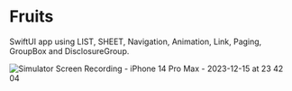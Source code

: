 # Fruits

SwiftUI app using LIST, SHEET, Navigation, Animation, Link, Paging, GroupBox and DisclosureGroup.

![Simulator Screen Recording - iPhone 14 Pro Max - 2023-12-15 at 23 42 04](https://github.com/PratikPandyaOfficial/Fruits/assets/46597115/296b092c-6803-492d-95bb-d8e4bd94e758)

